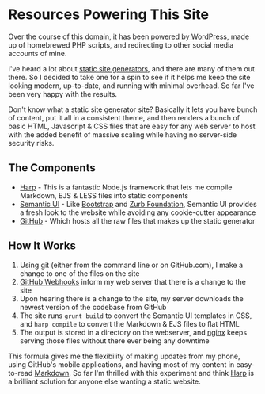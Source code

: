 # Resources Powering This Site

Over the course of this domain, it has been [powered by WordPress](https://wordpress.org/), made up of homebrewed PHP scripts, and redirecting to other social media accounts of mine.

I've heard a lot about [static site generators](https://www.staticgen.com/), and there are many of them out there. So I decided to take one for a spin to see if it helps me keep the site looking modern, up-to-date, and running with minimal overhead. So far I've been very happy with the results.

Don't know what a static site generator site? Basically it lets you have bunch of content, put it all in a consistent theme, and then renders a bunch of basic HTML, Javascript & CSS files that are easy for any web server to host with the added benefit of massive scaling while having no server-side security risks.

## The Components
* [Harp](https://harpjs.com/) - This is a fantastic Node.js framework that lets me compile Markdown, EJS & LESS files into static components
* [Semantic UI](http://semantic-ui.com/) - Like [Bootstrap](http://getbootstrap.com/) and [Zurb Foundation](http://foundation.zurb.com/), Semantic UI provides a fresh look to the website while avoiding any cookie-cutter appearance
* [GitHub](https://github.com/ecaron/ericcaron.com) - Which hosts all the raw files that makes up the static generator

## How It Works
1. Using git (either from the command line or on GitHub.com), I make a change to one of the files on the site
2. [GitHub Webhooks](https://developer.github.com/webhooks/) inform my web server that there is a change to the site
3. Upon hearing there is a change to the site, my server downloads the newest version of the codebase from GitHub
4. The site runs `grunt build` to convert the Semantic UI templates in CSS, and `harp compile` to convert the Markdown & EJS files to flat HTML
5. The output is stored in a directory on the webserver, and [nginx](http://nginx.org/) keeps serving those files without there ever being any downtime

This formula gives me the flexibility of making updates from my phone, using GitHub's mobile applications, and having most of my content in easy-to-read [Markdown](http://commonmark.org/). So far I'm thrilled with this experiment and think [Harp](https://harpjs.com/) is a brilliant solution for anyone else wanting a static website.
